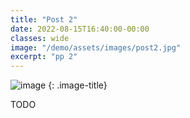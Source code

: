 ```yaml
---
title: "Post 2"
date: 2022-08-15T16:40:00-00:00
classes: wide
image: "/demo/assets/images/post2.jpg"
excerpt: "pp 2"
---
```

![image](/demo/assets/images/post2.jpg)
{: .image-title}

TODO
